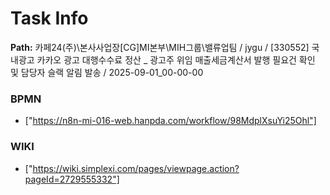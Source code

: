 # Task Info

**Path:** 카페24(주)\본사사업장\[CG]MI본부\MIH그룹\밸류업팀 / jygu / [330552] 국내광고 카카오 광고 대행수수료 정산 _ 광고주 위임 매출세금계산서 발행 필요건 확인 및 담당자 슬랙 알림 발송 / 2025-09-01_00-00-00

### BPMN
- ["https://n8n-mi-016-web.hanpda.com/workflow/98MdplXsuYi25Ohl"]

### WIKI
- ["https://wiki.simplexi.com/pages/viewpage.action?pageId=2729555332"]

